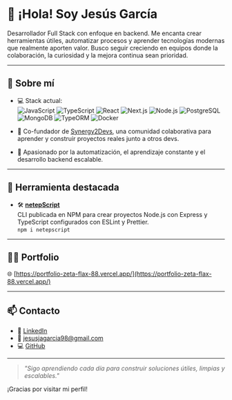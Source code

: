 # 👋 ¡Hola! Soy Jesús García

Desarrollador Full Stack con enfoque en backend. Me encanta crear herramientas útiles, automatizar procesos y aprender tecnologías modernas que realmente aporten valor. Busco seguir creciendo en equipos donde la colaboración, la curiosidad y la mejora continua sean prioridad.

---

## 🚀 Sobre mí

- 💻 Stack actual:  
  ![JavaScript](https://img.shields.io/badge/JavaScript-F7DF1E?style=flat&logo=javascript&logoColor=black)
  ![TypeScript](https://img.shields.io/badge/TypeScript-007ACC?style=flat&logo=typescript&logoColor=white)
  ![React](https://img.shields.io/badge/React-20232A?style=flat&logo=react&logoColor=61DAFB)
  ![Next.js](https://img.shields.io/badge/Next.js-000000?style=flat&logo=next.js&logoColor=white)
  ![Node.js](https://img.shields.io/badge/Node.js-339933?style=flat&logo=node.js&logoColor=white)
  ![PostgreSQL](https://img.shields.io/badge/PostgreSQL-4169E1?style=flat&logo=postgresql&logoColor=white)
  ![MongoDB](https://img.shields.io/badge/MongoDB-4EA94B?style=flat&logo=mongodb&logoColor=white)
  ![TypeORM](https://img.shields.io/badge/TypeORM-E83524?style=flat&logo=typeorm&logoColor=white)
  ![Docker](https://img.shields.io/badge/Docker-2496ED?style=flat&logo=docker&logoColor=white)

- 🤝 Co-fundador de [Synergy2Devs](https://github.com/Synergy2Devs), una comunidad colaborativa para aprender y construir proyectos reales junto a otros devs.

- 🧠 Apasionado por la automatización, el aprendizaje constante y el desarrollo backend escalable.

---

## 🔧 Herramienta destacada

- 🛠️ **[netepScript](https://github.com/Synergy2Devs/netepScript)**  
  CLI publicada en NPM para crear proyectos Node.js con Express y TypeScript configurados con ESLint y Prettier.  
  `npm i netepscript`

---

## 🧑‍💻 Portfolio

🌐 [https://portfolio-zeta-flax-88.vercel.app/](https://portfolio-zeta-flax-88.vercel.app/)

---

## 📫 Contacto

- 💼 [LinkedIn](https://www.linkedin.com/in/jesusjagarcia/)
- 📧 [jesusjagarcia98@gmail.com](mailto:jesusjagarcia98@gmail.com)
- 💻 [GitHub](https://github.com/JAJesusGarcia)

---

> *"Sigo aprendiendo cada día para construir soluciones útiles, limpias y escalables."*

¡Gracias por visitar mi perfil!
